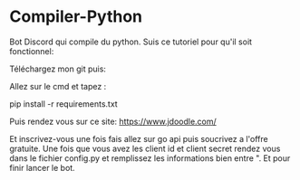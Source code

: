 # Compiler-Python
Bot Discord qui compile du python.
Suis ce tutoriel pour qu'il soit fonctionnel:

Téléchargez mon git puis:


Allez sur le cmd et tapez :

pip install -r requirements.txt


Puis rendez vous sur ce site:
https://www.jdoodle.com/

Et inscrivez-vous une fois fais allez sur go api puis soucrivez a l'offre gratuite.
Une fois que vous avez les client id et client secret rendez vous dans le fichier config.py et remplissez les informations bien entre ".
Et pour finir lancer le bot.

